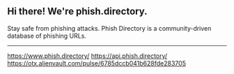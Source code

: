 ## Hi there! We're phish.directory.
Stay safe from phishing attacks. Phish Directory is a community-driven database of phishing URLs.

---

https://www.phish.directory/
https://api.phish.directory/
https://otx.alienvault.com/pulse/6785dccb041b628fde283705
